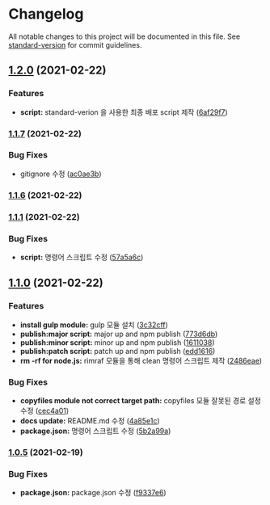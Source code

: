 # Changelog

All notable changes to this project will be documented in this file. See [standard-version](https://github.com/conventional-changelog/standard-version) for commit guidelines.

## [1.2.0](https://github.com/chlee-danbi/danbi-exelbid/compare/v1.1.7...v1.2.0) (2021-02-22)


### Features

* **script:** standard-verion 을 사용한 최종 배포 script 제작 ([6af29f7](https://github.com/chlee-danbi/danbi-exelbid/commit/6af29f7df378b597367b0e63b80a9477328a98ce))

### [1.1.7](https://github.com/chlee-danbi/danbi-exelbid/compare/v1.1.6...v1.1.7) (2021-02-22)


### Bug Fixes

* gitignore 수정 ([ac0ae3b](https://github.com/chlee-danbi/danbi-exelbid/commit/ac0ae3b69ad9653a5e3c72037ad85ea3654acb28))

### [1.1.6](https://github.com/chlee-danbi/danbi-exelbid/compare/v1.1.5...v1.1.6) (2021-02-22)

### [1.1.1](https://github.com/chlee-danbi/danbi-exelbid/compare/v1.1.0...v1.1.1) (2021-02-22)


### Bug Fixes

* **script:** 명령어 스크립트 수정 ([57a5a6c](https://github.com/chlee-danbi/danbi-exelbid/commit/57a5a6cd3e5e54dc69d1b57b8fccdfbb4c5a93c4))

## [1.1.0](https://github.com/chlee-danbi/danbi-exelbid/compare/v1.0.6...v1.1.0) (2021-02-22)


### Features

* **install gulp module:** gulp 모듈 설치 ([3c32cff](https://github.com/chlee-danbi/danbi-exelbid/commit/3c32cff333cc447430a0384cb822e83d4934f4ec))
* **publish:major script:** major up and npm publish ([773d6db](https://github.com/chlee-danbi/danbi-exelbid/commit/773d6db20f8514cd1caf4257252a3c5e6a6c400c))
* **publish:minor script:** minor up and npm publish ([1611038](https://github.com/chlee-danbi/danbi-exelbid/commit/1611038bdd3ade43c74cc23c25fa3aa4c93c782b))
* **publish:patch script:** patch up and npm publish ([edd1616](https://github.com/chlee-danbi/danbi-exelbid/commit/edd1616bc5413d26288cffe0f4f3776d4a0fce6b))
* **rm -rf for node.js:** rimraf 모듈을 통해 clean 명령어 스크립트 제작 ([2486eae](https://github.com/chlee-danbi/danbi-exelbid/commit/2486eae7fcd93a0b63bde5dfd45078dbc3f9a4fc))


### Bug Fixes

* **copyfiles module not correct target path:** copyfiles 모듈 잘못된 경로 설정 수정 ([cec4a01](https://github.com/chlee-danbi/danbi-exelbid/commit/cec4a014c2f7e61869eeb5a716c9317c7f87c8f3))
* **docs update:** README.md 수정 ([4a85e1c](https://github.com/chlee-danbi/danbi-exelbid/commit/4a85e1ca3fe8e636e87613b4920718c7e93b7ed4))
* **package.json:** 명령어 스크립트 수정 ([5b2a99a](https://github.com/chlee-danbi/danbi-exelbid/commit/5b2a99aa620f9ac8071c68c04c8f1b91b47f32db))

### [1.0.5](https://github.com/chlee-danbi/danbi-exelbid/compare/v1.0.3...v1.0.5) (2021-02-19)


### Bug Fixes

* **package.json:** package.json 수정 ([f9337e6](https://github.com/chlee-danbi/danbi-exelbid/commit/f9337e6853c33177e6fc3c0b286233a797b37492))
